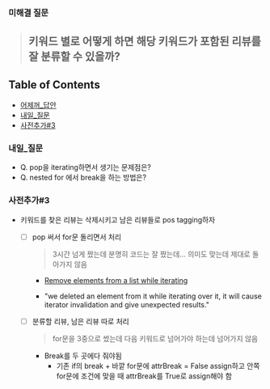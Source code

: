 ### 미해결 질문
>## 키워드 별로 어떻게 하면 해당 키워드가 포함된 리뷰를 잘 분류할 수 있을까?

## Table of Contents
- [어제꺼_답안](#어제꺼_답안)
- [내일_질문](#내일_질문)
- [사전추가#3](#사전추가#3)

### 내일_질문
- Q. pop을 iterating하면서 생기는 문제점은?
- Q. nested for 에서 break을 하는 방법은?

### 사전추가#3

- 키워드를 찾은 리뷰는 삭제시키고 남은 리뷰들로 pos tagging하자

  - [ ] pop 써서 for문 돌리면서 처리

    > 3시간 넘게 짰는데 분명히 코드는 잘 짰는데... 의미도 맞는데 제대로 돌아가지 않음

    - [Remove elements from a list while iterating](https://thispointer.com/python-remove-elements-from-a-list-while-iterating/)

    - "we deleted an element from it while iterating over it, it will cause iterator invalidation and give unexpected results."

      

  - [ ] 분류할 리뷰, 남은 리뷰 따로 처리

    > for문을 3중으로 썼는데 다음 키워드로 넘어가야 하는데 넘어가지 않음
    - Break를 두 곳에다 줘야됨
      - 기존 if의 break + 바깥 for문에 attrBreak = False assign하고 안쪽 for문에 조건에 맞을 때 attrBreak를 True로 assign해야 함

